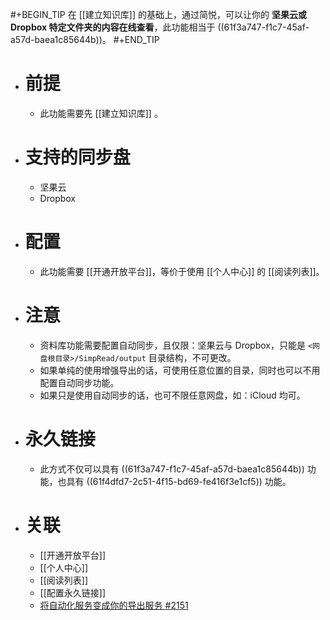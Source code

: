 #+BEGIN_TIP
  在 [[建立知识库]] 的基础上，通过简悦，可以让你的 **坚果云或 Dropbox 特定文件夹的内容在线查看**，此功能相当于 ((61f3a747-f1c7-45af-a57d-baea1c85644b))。
#+END_TIP

- # 前提
	- 此功能需要先 [[建立知识库]] 。
- # 支持的同步盘
	- 坚果云
	- Dropbox
- # 配置
	- 此功能需要 [[开通开放平台]]，等价于使用 [[个人中心]] 的 [[阅读列表]]。
- # 注意
	- 资料库功能需要配置自动同步，且仅限：坚果云与 Dropbox，只能是 `<网盘根目录>/SimpRead/output` 目录结构，不可更改。
	- 如果单纯的使用增强导出的话，可使用任意位置的目录，同时也可以不用配置自动同步功能。
	- 如果只是使用自动同步的话，也可不限任意网盘，如：iCloud 均可。
- # 永久链接
	- 此方式不仅可以具有 ((61f3a747-f1c7-45af-a57d-baea1c85644b)) 功能，也具有 ((61f4dfd7-2c51-4f15-bd69-fe416f3e1cf5)) 功能。
- # 关联
	- [[开通开放平台]]
	- [[个人中心]]
	- [[阅读列表]]
	- [[配置永久链接]]
	- [将自动化服务变成你的导出服务 #2151](https://github.com/Kenshin/simpread/discussions/2151)